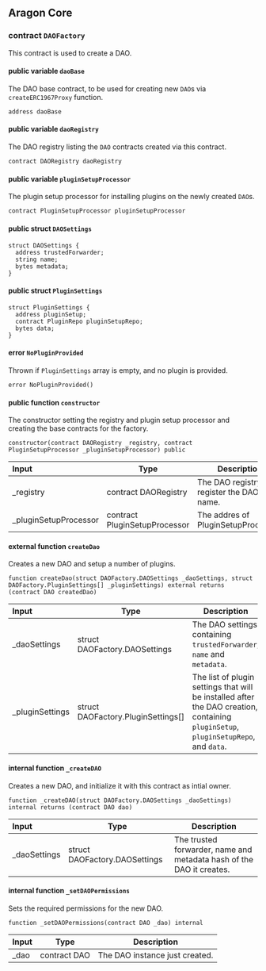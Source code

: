## Aragon Core

###  contract `DAOFactory`

This contract is used to create a DAO.

#### public variable `daoBase`

The DAO base contract, to be used for creating new `DAO`s via `createERC1967Proxy` function.

```solidity
address daoBase 
```

#### public variable `daoRegistry`

The DAO registry listing the `DAO` contracts created via this contract.

```solidity
contract DAORegistry daoRegistry 
```

#### public variable `pluginSetupProcessor`

The plugin setup processor for installing plugins on the newly created `DAO`s.

```solidity
contract PluginSetupProcessor pluginSetupProcessor 
```

#### public struct `DAOSettings`

```solidity
struct DAOSettings {
  address trustedForwarder;
  string name;
  bytes metadata;
}
```

#### public struct `PluginSettings`

```solidity
struct PluginSettings {
  address pluginSetup;
  contract PluginRepo pluginSetupRepo;
  bytes data;
}
```

####  error `NoPluginProvided`

Thrown if `PluginSettings` array is empty, and no plugin is provided.

```solidity
error NoPluginProvided() 
```

#### public function `constructor`

The constructor setting the registry and plugin setup processor and creating the base contracts for the factory.

```solidity
constructor(contract DAORegistry _registry, contract PluginSetupProcessor _pluginSetupProcessor) public 
```

| Input | Type | Description |
|:----- | ---- | ----------- |
| _registry | contract DAORegistry | The DAO registry to register the DAO by its name. |
| _pluginSetupProcessor | contract PluginSetupProcessor | The addres of PluginSetupProcessor. |

#### external function `createDao`

Creates a new DAO and setup a number of plugins.

```solidity
function createDao(struct DAOFactory.DAOSettings _daoSettings, struct DAOFactory.PluginSettings[] _pluginSettings) external returns (contract DAO createdDao) 
```

| Input | Type | Description |
|:----- | ---- | ----------- |
| _daoSettings | struct DAOFactory.DAOSettings | The DAO settings containing `trustedForwarder`, `name` and `metadata`. |
| _pluginSettings | struct DAOFactory.PluginSettings[] | The list of plugin settings that will be installed after the DAO creation, containing `pluginSetup`, `pluginSetupRepo`, and `data`. |

#### internal function `_createDAO`

Creates a new DAO, and initialize it with this contract as intial owner.

```solidity
function _createDAO(struct DAOFactory.DAOSettings _daoSettings) internal returns (contract DAO dao) 
```

| Input | Type | Description |
|:----- | ---- | ----------- |
| _daoSettings | struct DAOFactory.DAOSettings | The trusted forwarder, name and metadata hash of the DAO it creates. |

#### internal function `_setDAOPermissions`

Sets the required permissions for the new DAO.

```solidity
function _setDAOPermissions(contract DAO _dao) internal 
```

| Input | Type | Description |
|:----- | ---- | ----------- |
| _dao | contract DAO | The DAO instance just created. |

